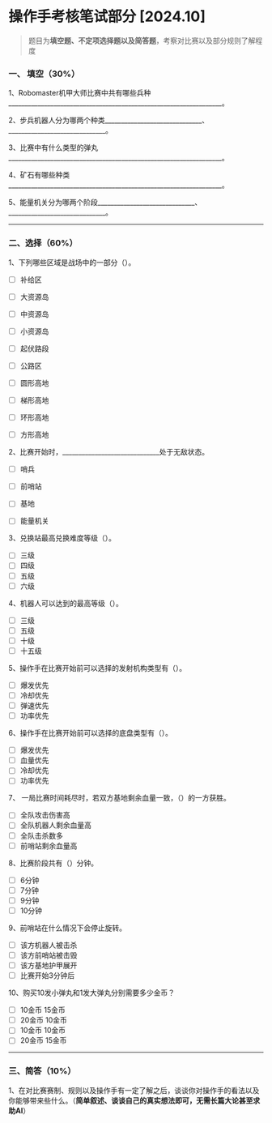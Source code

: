 # 操作手考核笔试部分 [2024.10]

> 题目为**填空题、不定项选择题以及简答题**，考察对比赛以及部分规则了解程度

### 一、 填空（30%）

1、Robomaster机甲大师比赛中共有哪些兵种__________________________________________________________________。

2、步兵机器人分为哪两个种类______________________________、______________________________。

3、比赛中有什么类型的弹丸__________________________________________________________________。

4、矿石有哪些种类__________________________________________________________________。

5、能量机关分为哪两个阶段______________________________、______________________________。

---

### 二、选择（60%）

1、下列哪些区域是战场中的一部分（）。

- [ ] 补给区

- [ ] 大资源岛

- [ ] 中资源岛

- [ ] 小资源岛

- [ ] 起伏路段

- [ ] 公路区

- [ ] 圆形高地

- [ ] 梯形高地

- [ ] 环形高地

- [ ] 方形高地

2、比赛开始时，______________________________处于无敌状态。

- [ ] 哨兵

- [ ] 前哨站

- [ ] 基地

- [ ] 能量机关

3、兑换站最高兑换难度等级（）。

- [ ] 三级
- [ ] 四级
- [ ] 五级
- [ ] 六级

4、机器人可以达到的最高等级（）。

- [ ] 三级
- [ ] 五级
- [ ] 十级
- [ ] 十五级

5、操作手在比赛开始前可以选择的发射机构类型有（）。

- [ ] 爆发优先
- [ ] 冷却优先
- [ ] 弹速优先
- [ ] 功率优先

6、操作手在比赛开始前可以选择的底盘类型有（）。

- [ ] 爆发优先
- [ ] 血量优先
- [ ] 冷却优先
- [ ] 功率优先

7、 一局比赛时间耗尽时，若双方基地剩余血量一致，（）的一方获胜。

- [ ] 全队攻击伤害高
- [ ] 全队机器人剩余血量高
- [ ] 全队击杀数多
- [ ] 前哨站剩余血量高

8、比赛阶段共有（）分钟。

- [ ] 6分钟
- [ ] 7分钟
- [ ] 9分钟
- [ ] 10分钟

9、前哨站在什么情况下会停止旋转。

- [ ] 该方机器人被击杀
- [ ] 该方前哨站被击毁
- [ ] 该方基地护甲展开
- [ ] 比赛开始3分钟后

10、购买10发小弹丸和1发大弹丸分别需要多少金币？

- [ ] 10金币 15金币
- [ ] 20金币 10金币
- [ ] 10金币 10金币
- [ ] 20金币 15金币

---

### 三、简答（10%）

1、在对比赛赛制、规则以及操作手有一定了解之后，谈谈你对操作手的看法以及你能够带来些什么。（**简单叙述、谈谈自己的真实想法即可，无需长篇大论甚至求助AI**）